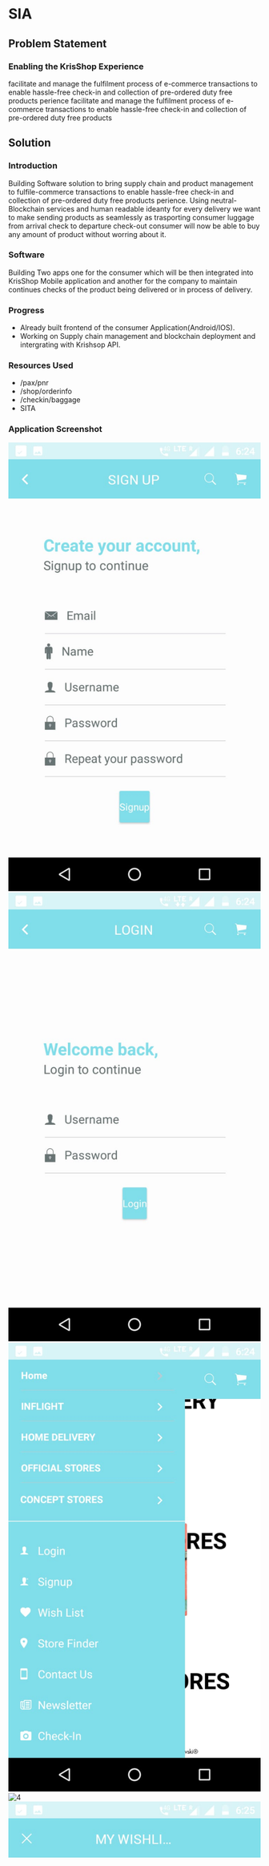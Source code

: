 # SIA

## Problem Statement
### Enabling the KrisShop Experience
facilitate and manage the fulfilment process of e-commerce transactions to enable hassle-free check-in and collection of pre-ordered duty free products perience
facilitate and manage the fulfilment process of e-commerce transactions to enable hassle-free check-in and collection of pre-ordered duty free products 

## Solution 

### Introduction
Building Software solution to bring supply chain and product management to fulfile-commerce transactions to enable hassle-free check-in and collection of pre-ordered duty free products perience. Using neutral-Blockchain services and human readable ideanty for every delivery we want to make sending products as seamlessly as trasporting consumer luggage from arrival check to departure check-out consumer will now be able to buy any amount of product without worring about it.

### Software 
Building Two apps one for the consumer which will be then integrated into KrisShop Mobile application and another for the company to maintain continues checks of the product being delivered or in process of delivery.

### Progress
- Already built frontend of the consumer Application(Android/IOS).
- Working on Supply chain management and blockchain deployment and intergrating with Krishsop API.

### Resources Used
- /pax/pnr
- /shop/orderinfo
- /checkin/baggage
- SITA

### Application Screenshot

![1](https://github.com/TheAlgo/SIA-App/blob/master/Screenshot1.jpeg)<!-- .element height="10%" width="10%" -->
![2](https://github.com/TheAlgo/SIA-App/blob/master/Screenshot2.jpeg )<!-- .element height="50%" width="50%" -->
![3](https://github.com/TheAlgo/SIA-App/blob/master/Screenshot3.jpeg )<!-- .element height="50%" width="50%" -->
![4](https://github.com/TheAlgo/SIA-App/blob/master/Screenshot4.jpeg )<!-- .element height="50%" width="50%" -->
![5](https://github.com/TheAlgo/SIA-App/blob/master/Screenshot5.jpeg )<!-- .element height="50%" width="50%" -->
![6](https://github.com/TheAlgo/SIA-App/blob/master/Screenshot6.jpeg )<!-- .element height="50%" width="50%" -->
![7](https://github.com/TheAlgo/SIA-App/blob/master/Screenshot7.jpeg )<!-- .element height="50%" width="50%" -->
![8](https://github.com/TheAlgo/SIA-App/blob/master/Screenshot8.jpeg )<!-- .element height="50%" width="50%" -->
![9](https://github.com/TheAlgo/SIA-App/blob/master/Screenshot9.jpeg )<!-- .element height="50%" width="50%" -->
![10](https://github.com/TheAlgo/SIA-App/blob/master/Screenshot10.jpeg)<!-- .element height="50%" width="50%" -->

## Go-to market stratergy
To have a competitive advantage while integrating seamlessly with online shopping in Krisshop, having an all software product with little or no external support is crucial. 

Our go to market strategy involves supply chain management on and off air to have 70% higher performance. It will help us deliver sizeable products with better reliability and traceability in an end to end manner. Tho we cannot completely remove ground work we can help assist already built supply chain system to deliver more. Adding more revenue to the system just by products that can directly be delivered to the destination with 100 percent reliability and to the user with no rebound whatsoever. 

## Team Experience and Skill Set

- Akram Ansari - Backend/Blockchain Developer
- Dhiraj Kumar Jain - Full Stack/Application Developer
- Anurag Sarkar - Machine Learning/Blockchain Developer

## Past Experience:
- HoneyWell Aerospace Hackathon (India) - Winner
- Google Devfest 2016/2017 (India) - Winner
- HackHarvard (USA) - Runner Up
- Johnson Controls R&D hack (India) - Winner
- Rajasthan Hack 2017 (India) - Runner Up
- IEEE region-10 hack(2017) (India) - Winner
